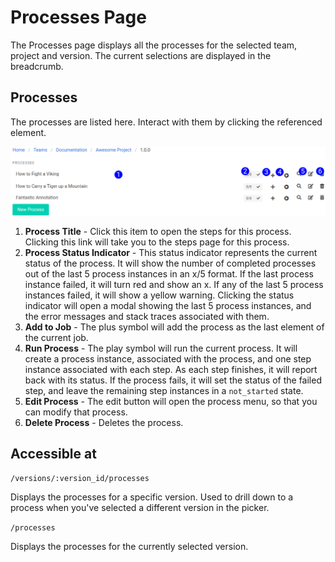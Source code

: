 # Processes Page

The Processes page displays all the processes for the selected team, project and version.  The current selections are displayed in the breadcrumb.

## Processes

The processes are listed here. Interact with them by clicking the referenced element.

![Process Menu Reference](images/process_menu_reference.png)

1. **Process Title** - Click this item to open the steps for this process. Clicking this link will take you to the steps page for this process.
2. **Process Status Indicator** - This status indicator represents the current status of the process. It will show the number of completed processes out of the last 5 process instances in an x/5 format. If the last process instance failed, it will turn red and show an x. If any of the last 5 process instances failed, it will show a yellow warning. Clicking the status indicator will open a modal showing the last 5 process instances, and the error messages and stack traces associated with them.
3. **Add to Job** - The plus symbol will add the process as the last element of the current job. 
4. **Run Process** - The play symbol will run the current process. It will create a process instance, associated with the process, and one step instance associated with each step. As each step finishes, it will report back with its status. If the process fails, it will set the status of the failed step, and leave the remaining step instances in a `not_started` state.
5. **Edit Process** - The edit button will open the process menu, so that you can modify that process.
6. **Delete Process** - Deletes the process.

## Accessible at

`/versions/:version_id/processes`

Displays the processes for a specific version. Used to drill down to a process when you've selected a different version in the picker.

`/processes`

Displays the processes for the currently selected version.